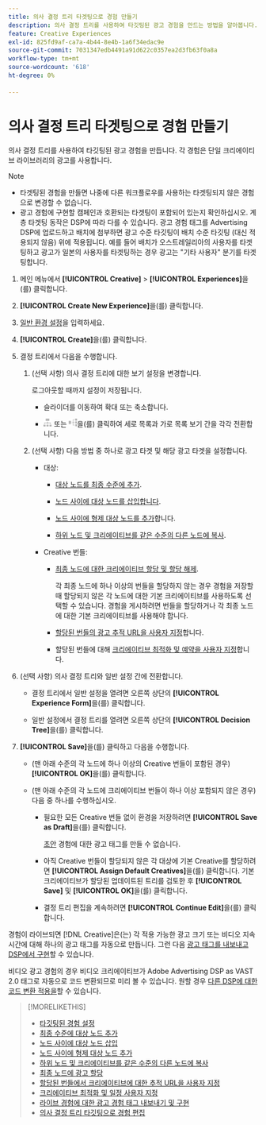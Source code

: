 ```yaml
---
title: 의사 결정 트리 타겟팅으로 경험 만들기
description: 의사 결정 트리를 사용하여 타깃팅된 광고 경험을 만드는 방법을 알아봅니다.
feature: Creative Experiences
exl-id: 825fd9af-ca7a-4b44-8e4b-1a6f34edac9e
source-git-commit: 7031347edb4491a91d622c0357ea2d3fb63f0a8a
workflow-type: tm+mt
source-wordcount: '618'
ht-degree: 0%

---
```


# 의사 결정 트리 타겟팅으로 경험 만들기

의사 결정 트리를 사용하여 타깃팅된 광고 경험을 만듭니다. 각 경험은 단일 크리에이티브 라이브러리의 광고를 사용합니다.

>[!NOTE]
>
>* 타겟팅된 경험을 만들면 나중에 다른 워크플로우를 사용하는 타겟팅되지 않은 경험으로 변경할 수 없습니다.
>* 광고 경험에 구현할 캠페인과 호환되는 타겟팅이 포함되어 있는지 확인하십시오. 계층 타겟팅 동작은 DSP에 따라 다를 수 있습니다. 광고 경험 태그를 Advertising DSP에 업로드하고 배치에 첨부하면 광고 수준 타깃팅이 배치 수준 타깃팅 (대신 적용되지 않음) 위에 적용됩니다. 예를 들어 배치가 오스트레일리아의 사용자를 타겟팅하고 광고가 일본의 사용자를 타겟팅하는 경우 광고는 &quot;기타 사용자&quot; 분기를 타겟팅합니다.

1. 메인 메뉴에서 **[!UICONTROL Creative]** > **[!UICONTROL Experiences]**&#x200B;을(를) 클릭합니다.

1. **[!UICONTROL Create New Experience]**&#x200B;을(를) 클릭합니다.

1. [일반 환경 설정](experience-settings-targeting.md)을 입력하세요.

1. **[!UICONTROL Create]**&#x200B;을(를) 클릭합니다.

1. 결정 트리에서 다음을 수행합니다.

   1. (선택 사항) 의사 결정 트리에 대한 보기 설정을 변경합니다.

      로그아웃할 때까지 설정이 저장됩니다.

      * 슬라이더를 이동하여 확대 또는 축소합니다.

      * ![세로 트리로 보기](/help/creative/assets/tree-vertical.png "세로 트리로 보기") 또는 ![가로 트리로 보기](/help/creative/assets/tree-horizontal.png "가로 트리로 보기")을(를) 클릭하여 세로 목록과 가로 목록 보기 간을 각각 전환합니다.

   1. (선택 사항) 다음 방법 중 하나로 광고 타겟 및 해당 광고 타겟을 설정합니다.

      * 대상:

         * [대상 노드를 최종 수준에 추가](experience-target-node-add-final.md).

         * [노드 사이에 대상 노드를 삽입합니다](experience-target-node-add-inner.md).

         * [노드 사이에 형제 대상 노드를 추가](experience-target-node-add-sibling.md)합니다.

         * [하위 노드 및 크리에이티브를 같은 수준의 다른 노드에 복사](experience-target-node-copy.md).

      * Creative 번들:

         * [최종 노드에 대한 크리에이티브 할당 및 할당 해제](experience-assign-creative-bundles.md).

           각 최종 노드에 하나 이상의 번들을 할당하지 않는 경우 경험을 저장할 때 할당되지 않은 각 노드에 대한 기본 크리에이티브를 사용하도록 선택할 수 있습니다. 경험을 게시하려면 번들을 할당하거나 각 최종 노드에 대한 기본 크리에이티브를 사용해야 합니다.

         * [할당된 번들의 광고 추적 URL을 사용자 지정](experience-tracking-urls-targeting.md)합니다.

         * 할당된 번들에 대해 [크리에이티브 최적화 및 예약을 사용자 지정](experience-optimization-scheduling-targeting.md)합니다.

1. (선택 사항) 의사 결정 트리와 일반 설정 간에 전환합니다.

   * 결정 트리에서 일반 설정을 열려면 오른쪽 상단의 **[!UICONTROL Experience Form]**&#x200B;을(를) 클릭합니다.

   * 일반 설정에서 결정 트리를 열려면 오른쪽 상단의 **[!UICONTROL Decision Tree]**&#x200B;을(를) 클릭합니다.

1. **[!UICONTROL Save]**&#x200B;을(를) 클릭하고 다음을 수행합니다.

   * (맨 아래 수준의 각 노드에 하나 이상의 Creative 번들이 포함된 경우) **[!UICONTROL OK]**&#x200B;을(를) 클릭합니다.

   * (맨 아래 수준의 각 노드에 크리에이티브 번들이 하나 이상 포함되지 않은 경우) 다음 중 하나를 수행하십시오.

      * 필요한 모든 Creative 번들 없이 환경을 저장하려면 **[!UICONTROL Save as Draft]**&#x200B;을(를) 클릭합니다.

        [초안](experience-about.md#experience-statuses) 경험에 대한 광고 태그를 만들 수 없습니다.

      * 아직 Creative 번들이 할당되지 않은 각 대상에 기본 Creative를 할당하려면 **[!UICONTROL Assign Default Creatives]**&#x200B;을(를) 클릭합니다. 기본 크리에이티브가 할당된 업데이트된 트리를 검토한 후 **[!UICONTROL Save]** 및 **[!UICONTROL OK]**&#x200B;을(를) 클릭합니다.

      * 결정 트리 편집을 계속하려면 **[!UICONTROL Continue Edit]**&#x200B;을(를) 클릭합니다.

경험이 라이브되면 [!DNL Creative]은(는) 각 적용 가능한 광고 크기 또는 비디오 지속 시간에 대해 하나의 광고 태그를 자동으로 만듭니다. 그런 다음 [광고 태그를 내보내고 DSP에서 구현](/help/creative/experiences/experience-tag-export.md)할 수 있습니다.

비디오 광고 경험의 경우 비디오 크리에이티브가 Adobe Advertising DSP as VAST 2.0 태그로 자동으로 코드 변환되므로 미리 볼 수 있습니다. 원할 경우 [다른 DSP에 대한 코드 변환 적용을](experience-tag-video-transcoding.md)할 수 있습니다.

>[!MORELIKETHIS]
>
>* [타깃팅된 경험 설정](experience-settings-targeting.md)
>* [최종 수준에 대상 노드 추가](experience-target-node-add-final.md)
>* [노드 사이에 대상 노드 삽입](experience-target-node-add-inner.md)
>* [노드 사이에 형제 대상 노드 추가](experience-target-node-add-sibling.md)
>* [하위 노드 및 크리에이티브를 같은 수준의 다른 노드에 복사](experience-target-node-copy.md)
>* [최종 노드에 광고 할당](experience-assign-creative-bundles.md)
>* [할당된 번들에서 크리에이티브에 대한 추적 URL을 사용자 지정](experience-tracking-urls-targeting.md)
>* [크리에이티브 최적화 및 일정 사용자 지정](experience-optimization-scheduling-targeting.md)
>* [라이브 경험에 대한 광고 경험 태그 내보내기 및 구현](/help/creative/experiences/experience-tag-export.md)
>* [의사 결정 트리 타깃팅으로 경험 편집](experience-edit-targeting.md)
